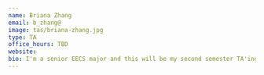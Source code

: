 ```yaml
---
name: Briana Zhang
email: b_zhang@
image: tas/briana-zhang.jpg
type: TA
office_hours: TBD
website:
bio: I'm a senior EECS major and this will be my second semester TA'ing for CS 70! In my spare time, I play Genshin Impact while listening to podcasts. Feel free to reach out via email whenever you have questions! 
---
```

